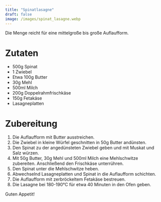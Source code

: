 ```yaml
---
title: "Spinatlasagne"
draft: false
image: /images/spinat_lasagne.webp
---
```


Die Menge reicht für eine mittelgroße bis große Auflaufform.

# Zutaten
- 500g Spinat
- 1 Zwiebel
- Etwa 100g Butter
- 30g Mehl
- 500ml Milch
- 200g Doppelrahmfrischkäse
- 150g Fetakäse
- Lasagneplatten

# Zubereitung
1. Die Auflaufform mit Butter ausstreichen.
2. Die Zwiebel in kleine Würfel geschnitten in 50g Butter andünsten.
3. Den Spinat zu der angedünsteten Zwiebel geben und mit Muskat und Salz würzen.
4. Mit 50g Butter, 30g Mehl und 500ml Milch eine Mehlschwitze zubereiten. Anschließend den Frischkäse unterrühren.
5. Den Spinat unter die Mehlschwitze heben.
6. Abwechselnd Lasagneplatten und Spinat in die Auflaufform schichten.
7. Die Auflaufform mit zerbröckeltem Fetakäse bestreuen.
8. Die Lasagne bei 180-190°C für etwa 40 Minuten in den Ofen geben.

Guten Appetit!
